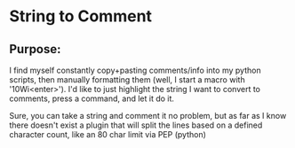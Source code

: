 # String to Comment
## Purpose:
I find myself constantly copy+pasting comments/info into my python scripts, then manually formatting them (well, I start a macro with '10Wi\<enter\>'). I'd like to just highlight the string I want to convert to comments, press a command, and let it do it.

Sure, you can take a string and comment it no problem, but as far as I know there doesn't exist a plugin that will split the lines based on a defined character count, like an 80 char limit via PEP (python)
